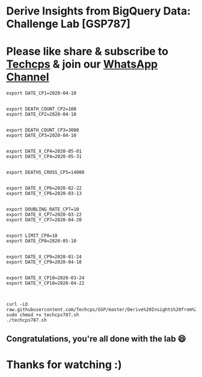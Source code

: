 
# Derive Insights from BigQuery Data: Challenge Lab [GSP787]

# Please like share & subscribe to [Techcps](https://www.youtube.com/@techcps) & join our [WhatsApp Channel](https://whatsapp.com/channel/0029Va9nne147XeIFkXYv71A)


```
export DATE_CP1=2020-04-10


export DEATH_COUNT_CP2=100
export DATE_CP2=2020-04-10


export DEATH_COUNT_CP3=3000
export DATE_CP3=2020-04-10


export DATE_X_CP4=2020-05-01
export DATE_Y_CP4=2020-05-31


export DEATHS_CROSS_CP5=14000


export DATE_X_CP6=2020-02-22
export DATE_Y_CP6=2020-03-13


export DOUBLING_RATE_CP7=10
export DATE_X_CP7=2020-03-22
export DATE_Y_CP7=2020-04-20


export LIMIT_CP8=10
export DATE_CP8=2020-05-10


export DATE_X_CP9=2020-01-24
export DATE_Y_CP9=2020-04-10


export DATE_X_CP10=2020-03-24
export DATE_Y_CP10=2020-04-22



curl -LO raw.githubusercontent.com/Techcps/GSP/master/Derive%20Insights%20from%20BigQuery%20Data%3A%20Challenge%20Lab/techcps787.sh
sudo chmod +x techcps787.sh
./techcps787.sh

```
## Congratulations, you're all done with the lab 😄

# Thanks for watching :)
